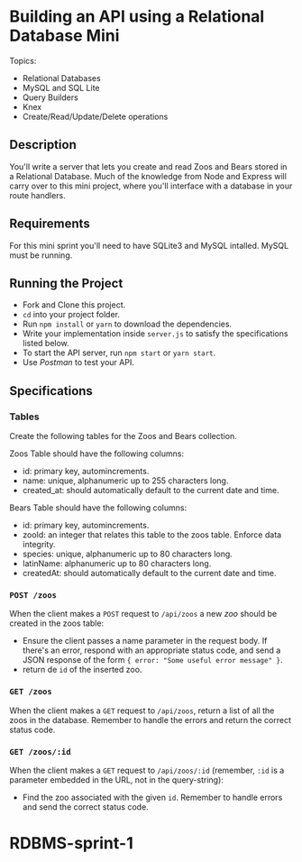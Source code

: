 # Building an API using a Relational Database Mini

Topics:
  * Relational Databases
  * MySQL and SQL Lite
  * Query Builders
  * Knex
  * Create/Read/Update/Delete operations

## Description
You'll write a server that lets you create and read Zoos and Bears stored in a Relational Database. Much
of the knowledge from Node and Express will carry over to this mini project,
where you'll interface with a database in your route handlers.

## Requirements
For this mini sprint you'll need to have SQLite3 and MySQL intalled. MySQL must be running.


## Running the Project
* Fork and Clone this project.
* `cd` into your project folder.
* Run `npm install` or `yarn` to download the dependencies.
* Write your implementation inside `server.js` to satisfy the specifications listed below.
* To start the API server, run `npm start` or `yarn start`.
* Use _Postman_ to test your API.

## Specifications

### Tables
Create the following tables for the Zoos and Bears collection. 

Zoos Table should have the following columns:
- id: primary key, automincrements.
- name: unique, alphanumeric up to 255 characters long.
- created_at: should automatically default to the current date and time.

Bears Table should have the following columns:
- id: primary key, automincrements.
- zooId: an integer that relates this table to the zoos table. Enforce data integrity.
- species: unique, alphanumeric up to 80 characters long.
- latinName: alphanumeric up to 80 characters long.
- createdAt: should automatically default to the current date and time.


### `POST /zoos`
When the client makes a `POST` request to `/api/zoos` a new _zoo_ should be created in the zoos table:

- Ensure the client passes a name parameter in the request
  body. If there's an error, respond with an appropriate status code, and send
  a JSON response of the form `{ error: "Some useful error message" }`.
- return de `id` of the inserted zoo.

### `GET /zoos`
When the client makes a `GET` request to `/api/zoos`, return a list of all the zoos in the database. 
Remember to handle the errors and return the correct status code.

### `GET /zoos/:id`
When the client makes a `GET` request to `/api/zoos/:id` (remember, `:id` is a
parameter embedded in the URL, not in the query-string):

- Find the zoo associated with the given `id`. Remember to handle errors and send the correct status code.
# RDBMS-sprint-1
